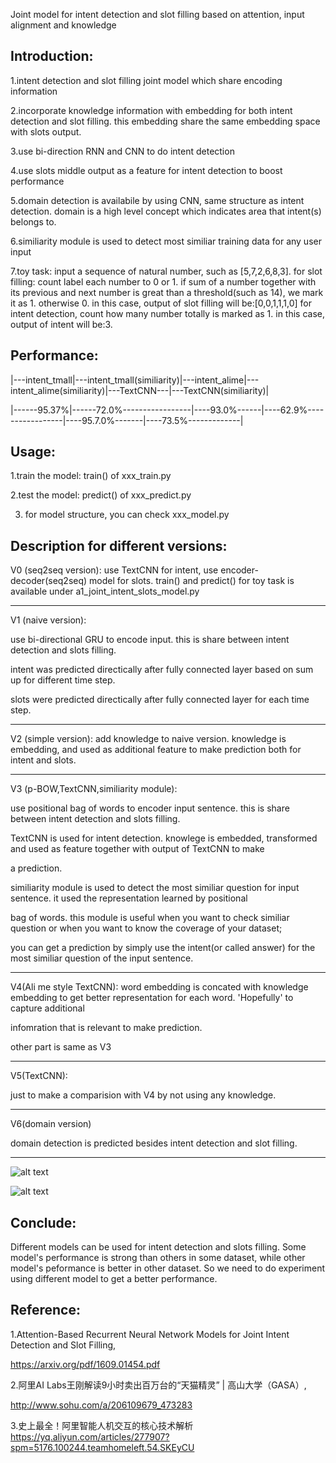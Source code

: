 Joint model for intent detection and slot filling based on attention, input alignment and knowledge

Introduction:
-------------------------------------------------------------------------------------
1.intent detection and slot filling joint model which share encoding information

2.incorporate knowledge information with embedding for both intent detection and slot filling. this embedding share the same embedding space with slots output.

3.use bi-direction RNN and CNN to do intent detection

4.use slots middle output as a feature for intent detection to boost performance

5.domain detection is availabile by using CNN, same structure as intent detection. domain is a high level concept which indicates 
area that intent(s) belongs to.

6.similiarity module is used to detect most similiar training data for any user input

7.toy task: input a sequence of natural number, such as [5,7,2,6,8,3].
for slot filling: count label each number to 0 or 1. if sum of a number together with its previous and next number is great than a threshold(such as 14), we mark it as 1. otherwise 0.
in this case, output of slot filling will be:[0,0,1,1,1,0]
for intent detection, count how many number totally is marked as 1. in this case, output of intent will be:3.

Performance:
-------------------------------------------------------------------------------------
|---intent_tmall|---intent_tmall(similiarity)|---intent_alime|---intent_alime(similiarity)|---TextCNN---|---TextCNN(similiarity)|

|------95.37%|------72.0%-----------------|----93.0%------|----62.9%-----------------|----95.7.0%-------|----73.5%-------------|


Usage:
-------------------------------------------------------------------------------------
1.train the model: train() of xxx_train.py

2.test the model: predict() of xxx_predict.py

3. for model structure, you can check xxx_model.py

Description for different versions:
-------------------------------------------------------------------------------------
V0 (seq2seq version): use TextCNN for intent, use encoder-decoder(seq2seq) model for slots. train() and predict() for toy task is available under a1_joint_intent_slots_model.py

-----------------------------
V1 (naive version): 

use bi-directional GRU to encode input. this is share between intent detection and slots filling.

intent was predicted directically after fully connected layer based on sum up for different time step. 

slots were predicted directically after fully connected layer for each time step.

-----------------------------
V2 (simple version): 
add knowledge to naive version. knowledge is embedding, and used as additional feature to make prediction both for intent and slots.

-----------------------------

V3 (p-BOW,TextCNN,similiarity module): 

use positional bag of words to encoder input sentence. this is share between intent detection and slots filling.

TextCNN is used for intent detection. knowlege is embedded, transformed and used as feature together with output of TextCNN to make 

a prediction.

similiarity module is used to detect the most similiar question for input sentence. it used the representation learned by positional 

bag of words. this module is useful when you want to check similiar question or when you want to know the coverage of your dataset;

you can get a prediction by simply use the intent(or called answer) for the most similiar question of the input sentence.

-----------------------------

V4(Ali me style TextCNN):
word embedding is concated with knowledge embedding to get better representation for each word. 'Hopefully' to capture additional 

infomration that is relevant to make prediction. 

other part is same as V3

-----------------------------

V5(TextCNN):

just to make a comparision with V4 by not using any knowledge.

-----------------------------

V6(domain version)

domain detection is predicted besides intent detection and slot filling.

-----------------------------

![alt text](https://github.com/brightmart/slot_filling_intent_joint_model/blob/master/resources/JOINT_MODEL.JPG)

![alt text](https://github.com/brightmart/slot_filling_intent_joint_model/blob/master/resources/TextCNN.JPG)

Conclude:
-------------------------------------------------------------------------------------
Different models can be used for intent detection and slots filling. Some model's performance is strong than others in some dataset, while other model's peformance is better in other dataset. So we need to do experiment using different model to get a better performance.

Reference:
-------------------------------------------------------------------------------------
1.Attention-Based Recurrent Neural Network Models for Joint Intent Detection and Slot Filling,

https://arxiv.org/pdf/1609.01454.pdf

2.阿里AI Labs王刚解读9小时卖出百万台的“天猫精灵” | 高山大学（GASA）,

http://www.sohu.com/a/206109679_473283

3.史上最全！阿里智能人机交互的核心技术解析 
https://yq.aliyun.com/articles/277907?spm=5176.100244.teamhomeleft.54.SKEyCU
